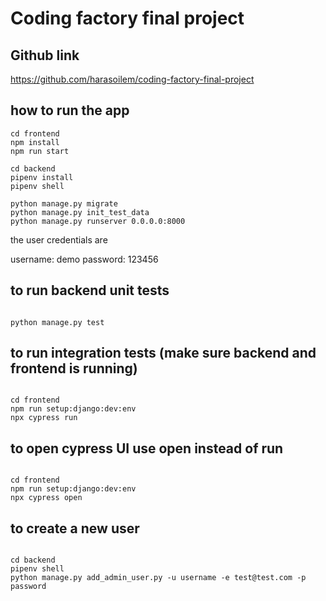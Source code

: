 # Coding factory final project

## Github link 

https://github.com/harasoilem/coding-factory-final-project

## how to run the app

```
cd frontend
npm install
npm run start

cd backend
pipenv install
pipenv shell

python manage.py migrate
python manage.py init_test_data
python manage.py runserver 0.0.0.0:8000

```

the user credentials are 

username: demo
password: 123456

## to run backend unit tests

```

python manage.py test

```


## to run integration tests (make sure backend and frontend is running)

```

cd frontend
npm run setup:django:dev:env
npx cypress run

```

## to open cypress UI use open instead of run

```

cd frontend
npm run setup:django:dev:env
npx cypress open

```

## to create a new user

```

cd backend
pipenv shell
python manage.py add_admin_user.py -u username -e test@test.com -p password

```
